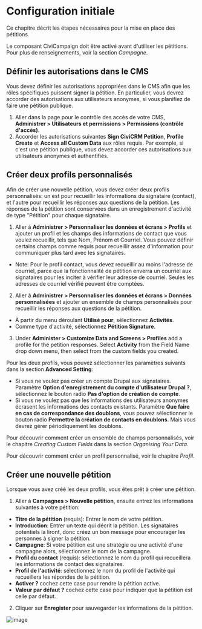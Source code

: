 Configuration initiale
======================

Ce chapitre décrit les étapes nécessaires pour la mise en place des pétitions.

Le composant CiviCampaign doit être activé avant d'utiliser les pétitions.
Pour plus de renseignements, voir la section *Campagne*.

Définir les autorisations dans le CMS
-------------------------------------

Vous devez définir les autorisations appropriées dans le CMS afin que les rôles spécifiques puissent signer la pétition.
En particulier, vous devrez accorder des autorisations aux utilisateurs anonymes, si vous planifiez de faire une pétition publique.

1. Aller dans la page pour le contrôle des accès de votre CMS, **Administrer > Utilisateurs et permissions > Permissions (contrôle d'accès)**.
2. Accorder les autorisations suivantes **Sign CiviCRM Petition**, **Profile Create** et **Access all Custom Data** aux rôles requis. Par exemple, si c'est une pétition publique, vous devez accorder ces autorisations aux utilisateurs anonymes et authentifiés.

Créer deux profils personnalisés
--------------------------------

Afin de créer une nouvelle pétition, vous devez créer deux profils personnalisés: un est pour recueillir les informations du signataire (contact), et l'autre pour recueillir les réponses aux questions de la pétition.
Les réponses de la pétition sont conservées dans un enregistrement d'activité de type "Pétition" pour chaque signataire.

1. Aller à **Administrer > Personnaliser les données et écrans > Profils** et ajouter un profil et les champs des informations de contact que vous voulez recueillir, tels que Nom, Prénom et Courriel. Vous pouvez définir certains champs comme requis pour recueillir assez d'information pour communiquer plus tard avec les signataires. 
  - Note: Pour le profil contact, vous devez recueillir au moins l'adresse de courriel, parce que la fonctionnalité de pétition enverra un courriel aux signataires pour les inciter à vérifier leur adresse de courriel. Seules les adresses de courriel vérifié peuvent être comptées.

2. Aller à **Administrer > Personnaliser les données et écrans > Données personnalisées** et ajouter un ensemble de champs personnalisés pour recueillir les réponses aux questions de la pétition. 
  - À partir du menu déroulant **Utilisé pour**, sélectionnez **Activités**. 
  - Comme type d'activité, sélectionnez **Pétition Signature**.
3. Under **Administer > Customize Data and Screens > Profiles** add a profile for the petition responses. Select **Activity** from the Field Name drop down menu, then select from the custom fields you created.

Pour les deux profils, vous pouvez sélectionner les paramètres suivants dans la section **Advanced Setting**:

- Si vous ne voulez pas créer un compte Drupal aux signataires. Paramètre **Option d'enregistrement du compte d'utilisateur Drupal ?**, sélectionnez le bouton radio **Pas d'option de création de compte**.
- Si vous ne voulez pas que les informations des utilisateurs anonymes écrasent les informations des contacts existants. Paramètre **Que faire en cas de correspondance des doublons**, vous pouvez sélectionner le bouton radio **Permettre la création de contacts en doublons**. Mais vous devrez gérer périodiquement les doublons.

Pour découvrir comment créer un ensemble de champs personnalisés, voir le chapitre *Creating Custom Fields* dans la section *Organising Your Data*. 

Pour découvrir comment créer un profil personnalisé, voir le chapitre *Profil*.

Créer une nouvelle pétition
---------------------------

Lorsque vous avez créé les deux profils, vous êtes prêt à créer une pétition.

1. Aller à **Campagnes > Nouvelle pétition**, ensuite entrez les informations suivantes à votre pétition:
- **Titre de la pétition** (requis): Entrer le nom de votre pétition.
- **Introduction**: Entrer un texte qui décrit la pétition. Les signataires potentiels la liront, donc créez un bon message pour encourager les personnes à signer la pétition.
- **Campagne**: Si votre pétition est une stratégie ou une activité d'une campagne alors, sélectionnez le nom de la campagne.
- **Profil du contact** (requis): sélectionnez le nom du profil qui recueillera les informations de contact des signataires.
- **Profil de l'activité**: sélectionnez le nom du profil de l'activité qui recueillera les répondes de la pétition.
- **Activer ?** cochez cette case pour rendre la pétition active.
- **Valeur par défaut ?** cochez cette case pour indiquer que la pétition est celle par défaut.

2. Cliquer sur **Enregister** pour sauvegarder les informations de la pétition.

![image](../img/petition_new.png)
